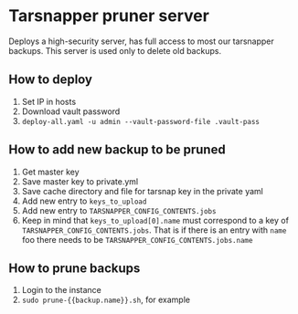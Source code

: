 # Tarsnapper pruner server

Deploys a high-security server, has full access to most our tarsnapper backups. 
This server is used only to delete old backups. 

How to deploy
-------------

1. Set IP in hosts 
2. Download vault password 
3. `deploy-all.yaml -u admin --vault-password-file .vault-pass`

How to add new backup to be pruned
----------------------------------

1. Get master key
2. Save master key to private.yml
3. Save cache directory and file for tarsnap key in the private yaml 
4. Add new entry to `keys_to_upload`
5. Add new entry to `TARSNAPPER_CONFIG_CONTENTS.jobs`
6. Keep in mind that `keys_to_upload[0].name` must correspond to a key of 
   `TARSNAPPER_CONFIG_CONTENTS.jobs`. That is if there is an entry with `name` foo
   there needs to be `TARSNAPPER_CONFIG_CONTENTS.jobs.name`

How to prune backups
--------------------

1. Login to the instance 
2. `sudo prune-{{backup.name}}.sh`, for example  